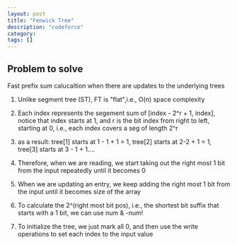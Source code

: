 ```yaml
---
layout: post
title: "Fenwick Tree"
description: "codeforce"
category: 
tags: []
---
```

Problem to solve
---------
Fast prefix sum calucaltion when there are updates to the underlying trees


1. Unlike segment tree (ST), FT is "flat",i.e., O(n) space complexity

2. Each index represents the segement sum of [index - 2^r + 1, index], notice that index starts at 1, and r is the bit index from right to
left, starting at 0, i.e., each index covers a seg of length 2^r

3. as a result: tree[1] starts at 1 - 1 + 1 = 1, tree[2] starts at 2-2 + 1 = 1, tree[3] starts at 3 - 1 + 1....

4. Therefore, when we are reading, we start taking out the right most 1 bit from the input repeatedly until it becomes 0

5. When we are updating an entry, we keep adding the right most 1 bit from the input until it becomes size of the array

6. To calculate the 2^(right most bit pos), i.e., the shortest bit suffix that starts with a 1 bit,  we can use num & -num!

7. To initialize the tree, we just mark all 0, and then use the write operations to set each index to the input value
